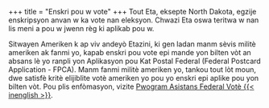 +++
title = "Enskri pou w vote"
+++
Tout Eta, eksepte North Dakota, egzije enskripsyon anvan w ka vote nan eleksyon. Chwazi Eta oswa teritwa w nan lis meni a pou w jwenn règ ki aplikab pou w.

Sitwayen Ameriken k ap viv andeyò Etazini, ki gen ladan manm sèvis militè ameriken ak fanmi yo, kapab enskri pou vote epi mande yon bilten vòt an absans lè yo ranpli yon Aplikasyon pou Kat Postal Federal (Federal Postcard Application - FPCA). Manm fanmi militè ameriken yo, tankou tout lòt moun, dwe satisfè kritè elijiblite votè ameriken yo pou yo enskri epi aplike pou yon bilten vòt. Pou plis enfòmasyon, vizite [Pwogram Asistans Federal Votè {{< inenglish >}}](https://www.fvap.gov/).